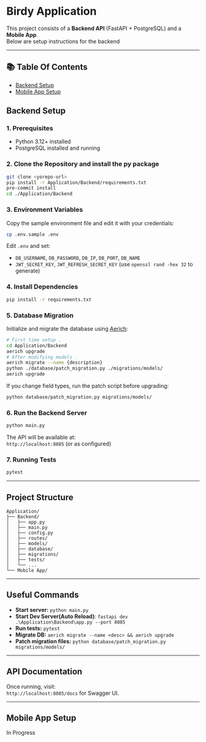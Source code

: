 # Birdy Application

This project consists of a **Backend API** (FastAPI + PostgreSQL) and a **Mobile App**.  
Below are setup instructions for the backend

---
## 📚 Table Of Contents

- [Backend Setup](#backend-setup)
- [Mobile App Setup](#mobile-app-setup)

## Backend Setup

### 1. Prerequisites

- Python 3.12+ installed
- PostgreSQL installed and running

### 2. Clone the Repository and install the py package

```sh
git clone <yorepo-url>
pip install -r Application/Backend/requirements.txt
pre-commit install
cd ./Application/Backend
```

### 3. Environment Variables

Copy the sample environment file and edit it with your credentials:

```sh
cp .env.sample .env
```

Edit `.env` and set:
- `DB_USERNAME`, `DB_PASSWORD`, `DB_IP`, `DB_PORT`, `DB_NAME`
- `JWT_SECRET_KEY`, `JWT_REFRESH_SECRET_KEY` (use `openssl rand -hex 32` to generate)

### 4. Install Dependencies

```sh
pip install -r requirements.txt
```

### 5. Database Migration

Initialize and migrate the database using [Aerich](https://tortoise-orm.readthedocs.io/en/latest/migration.html):

```sh
# First time setup . 
cd Application/Backend
aerich upgrade
# After modifying models .
aerich migrate --name {description}
python ./database/patch_migration.py ./migrations/models/
aerich upgrade
```

If you change field types, run the patch script before upgrading:
```sh
python database/patch_migration.py migrations/models/
```

### 6. Run the Backend Server

```sh
python main.py
```

The API will be available at:  
`http://localhost:8085` (or as configured)

### 7. Running Tests

```sh
pytest
```

---

## Project Structure

```
Application/
├── Backend/
│   ├── app.py
│   ├── main.py
│   ├── config.py
│   ├── routes/
│   ├── models/
│   ├── database/
│   ├── migrations/
│   ├── tests/
│   └── ...
└── Mobile App/
```
---

## Useful Commands

- **Start server:** `python main.py`
- **Start Dev Server(Auto Reload)**: `fastapi dev .\Application\Backend\app.py --port 8085`
- **Run tests:** `pytest`
- **Migrate DB:** `aerich migrate --name <desc> && aerich upgrade`
- **Patch migration files:** `python database/patch_migration.py migrations/models/`
---

## API Documentation

Once running, visit:  
`http://localhost:8085/docs` for Swagger UI.

---

## Mobile App Setup
In Progress
